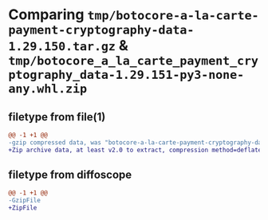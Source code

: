 # Comparing `tmp/botocore-a-la-carte-payment-cryptography-data-1.29.150.tar.gz` & `tmp/botocore_a_la_carte_payment_cryptography_data-1.29.151-py3-none-any.whl.zip`

## filetype from file(1)

```diff
@@ -1 +1 @@
-gzip compressed data, was "botocore-a-la-carte-payment-cryptography-data-1.29.150.tar", last modified: Fri Jun  9 01:40:27 2023, max compression
+Zip archive data, at least v2.0 to extract, compression method=deflate
```

## filetype from diffoscope

```diff
@@ -1 +1 @@
-GzipFile
+ZipFile
```

